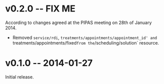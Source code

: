 # v0.2.0 -- FIX ME

According to changes agreed at the PIPAS meeting on 28th of January 2014.

* Removed `service/rdi`, `treatments/appointments/appointment_id' and
  `treatments/appointments/fixed` from the `/scheduling/solution` resource.

# v0.1.0 -- 2014-01-27

Initial release.